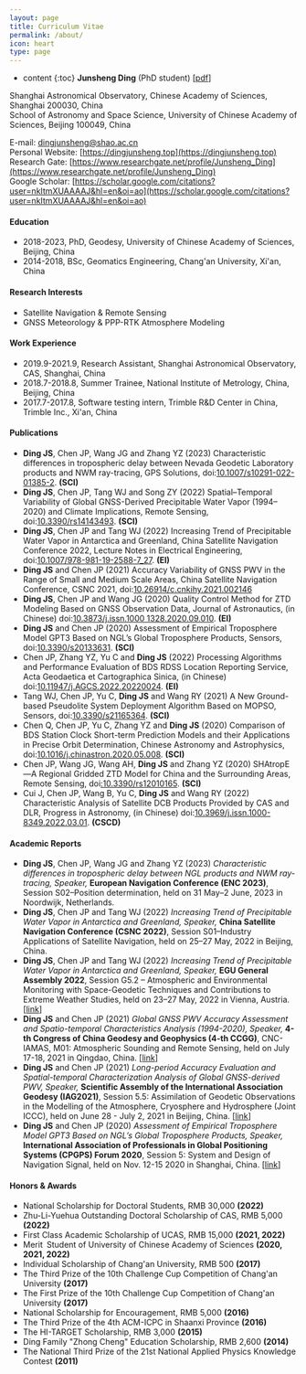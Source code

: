 ```yaml
---
layout: page
title: Curriculum Vitae
permalink: /about/
icon: heart
type: page
---
```

* content
{:toc}
**Junsheng Ding** (PhD student) [[pdf](https://github.com/Sardingfish/Sardingfish.github.io/blob/master/page/CV_DingJS.pdf)]

Shanghai Astronomical Observatory, Chinese Academy of Sciences, Shanghai 200030, China  
School of Astronomy and Space Science, University of Chinese Academy of Sciences, Beijing 100049, China

E-mail: <u>dingjunsheng@shao.ac.cn</u>  
Personal Website: [https://dingjunsheng.top](https://dingjunsheng.top)  
Research Gate: [https://www.researchgate.net/profile/Junsheng_Ding](https://www.researchgate.net/profile/Junsheng_Ding)  
Google Scholar: [https://scholar.google.com/citations?user=nkItmXUAAAAJ&hl=en&oi=ao](https://scholar.google.com/citations?user=nkItmXUAAAAJ&hl=en&oi=ao)

#### **Education**
- 2018-2023, PhD, Geodesy, University of Chinese Academy of Sciences, Beijing, China
- 2014-2018, BSc, Geomatics Engineering, Chang'an University, Xi'an, China

#### **Research Interests**
- Satellite Navigation & Remote Sensing
- GNSS Meteorology & PPP-RTK Atmosphere Modeling

#### **Work Experience**
- 2019.9-2021.9, Research Assistant, Shanghai Astronomical Observatory, CAS, Shanghai, China
- 2018.7-2018.8, Summer Trainee, National Institute of Metrology, China, Beijing, China
- 2017.7-2017.8, Software testing intern, Trimble R&D Center in China, Trimble Inc., Xi'an, China

#### **Publications**
- **Ding JS**, Chen JP, Wang JG and Zhang YZ (2023) Characteristic differences in tropospheric delay between Nevada Geodetic Laboratory products and NWM ray-tracing, GPS Solutions, doi:[10.1007/s10291-022-01385-2](https://link.springer.com/article/10.1007/s10291-022-01385-2). **(SCI)**
- **Ding JS**, Chen JP, Tang WJ and Song ZY (2022) Spatial–Temporal Variability of Global GNSS-Derived Precipitable Water Vapor (1994–2020) and Climate Implications, Remote Sensing, doi:[10.3390/rs14143493](https://www.mdpi.com/2072-4292/14/14/3493/htm). **(SCI)**
- **Ding JS**, Chen JP and Tang WJ (2022) Increasing Trend of Precipitable Water Vapor in Antarctica and Greenland, China Satellite Navigation Conference 2022, Lecture Notes in Electrical Engineering, doi:[10.1007/978-981-19-2588-7_27](http://dx.doi.org/10.1007/978-981-19-2588-7_27). **(EI)**
- **Ding JS** and Chen JP (2021) Accuracy Variability of GNSS PWV in the Range of Small and Medium Scale Areas, China Satellite Navigation Conference, CSNC 2021, doi:[10.26914/c.cnkihy.2021.002146](https://kns.cnki.net/kcms/detail/detail.aspx?dbcode=CPFD&dbname=CPFDTEMP&filename=WXDH202105001003&v=dT%25mmd2Fa%25mmd2F9hFJSEf0ab7zHb6xI4R4joiAEOerCFtZOWXnGwmaTEorOUXeytcIdnrw2Kuh68fC%25mmd2BcNcmc%3d)
- **Ding JS**, Chen JP and Wang JG (2020) Quality Control Method for ZTD Modeling Based on GNSS Observation Data, Journal of Astronautics, (in Chinese) doi:[10.3873/j.issn.1000 1328.2020.09.010](http://www.yhxb.org.cn/CN/10.3873/j.issn.1000-1328.2020.09.010). **(EI)**
- **Ding JS** and Chen JP (2020) Assessment of Empirical Troposphere Model GPT3 Based on NGL’s Global Troposphere Products, Sensors, doi:[10.3390/s20133631](https://www.mdpi.com/1424-8220/20/13/3631). **(SCI)**
- Chen JP, Zhang YZ, Yu C and **Ding JS** (2022) Processing Algorithms and Performance Evaluation of BDS RDSS Location Reporting Service, Acta Geodaetica et Cartographica Sinica, (in Chinese) doi:[10.11947/j.AGCS.2022.20220024](http://xb.sinomaps.com/CN/10.11947/j.AGCS.2022.20220024). **(EI)**
- Tang WJ, Chen JP, Yu C, **Ding JS** and Wang RY (2021) A New Ground-based Pseudolite System Deployment Algorithm Based on MOPSO, Sensors, doi:[10.3390/s21165364](https://www.mdpi.com/1424-8220/21/16/5364). **(SCI)**
- Chen Q, Chen JP, Yu C, Zhang YZ and **Ding JS** (2020) Comparison of BDS Station Clock Short-term Prediction Models and their Applications in Precise Orbit Determination, Chinese Astronomy and Astrophysics, doi:[10.1016/j.chinastron.2020.05.008](https://www.sciencedirect.com/science/article/pii/S0275106220300357). **(SCI)**
- Chen JP, Wang JG, Wang AH, **Ding JS** and Zhang YZ (2020) SHAtropE—A Regional Gridded ZTD Model for China and the Surrounding Areas, Remote Sensing, doi[:10.3390/rs12010165](https://www.mdpi.com/2072-4292/12/1/165). **(SCI)**
- Cui J, Chen JP, Wang B, Yu C, **Ding JS** and Wang RY (2022) Characteristic Analysis of Satellite DCB Products Provided
  by CAS and DLR, Progress in Astronomy, (in Chinese) doi:[10.3969/j.issn.1000-8349.2022.03.01](http://center.shao.ac.cn/twxjz/abstract/2022/20220308.pdf). **(CSCD)**

#### **Academic Reports**

- **Ding JS**, Chen JP, Wang JG and Zhang YZ (2023) _Characteristic differences in tropospheric delay between NGL products and NWM ray-tracing, Speaker,_ **European Navigation Conference (ENC 2023)**, Session S02–Position determination, held on 31 May–2 June, 2023 in Noordwijk, Netherlands.
- **Ding JS**, Chen JP and Tang WJ (2022) _Increasing Trend of Precipitable Water Vapor in Antarctica and Greenland, Speaker,_ **China Satellite Navigation Conference (CSNC 2022)**, Session S01–Industry Applications of Satellite Navigation, held on 25–27 May, 2022 in Beijing, China.
- **Ding JS**, Chen JP and Tang WJ (2022) *Increasing Trend of Precipitable Water Vapor in Antarctica and Greenland, Speaker,* **EGU General Assembly 2022**, Session G5.2 – Atmospheric and Environmental Monitoring with Space-Geodetic Techniques and Contributions to Extreme Weather Studies, held on 23–27 May, 2022 in Vienna, Austria.[[link](https://meetingorganizer.copernicus.org/EGU22/session/42843#Presentations)]
- **Ding JS** and Chen JP (2021) *Global GNSS PWV Accuracy Assessment and Spatio-temporal Characteristics Analysis (1994-2020), Speaker,* **4-th  Congress of China Geodesy and Geophysics (4-th CCGG)**, CNC-IAMAS, M01: Atmospheric Sounding and Remote Sensing, held on July 17-18, 2021 in Qingdao, China. [[link](http://ddl.escience.cn/f/VWbR)]
- **Ding JS** and Chen JP (2021) *Long-period Accuracy Evaluation and Spatial-temporal Characterization Analysis of Global GNSS-derived PWV, Speaker,* **Scientific Assembly of the International Association Geodesy (IAG2021)**, Session 5.5: Assimilation of Geodetic Observations in the Modelling of the Atmosphere, Cryosphere and Hydrosphere (Joint ICCC),  held on June 28 - July 2, 2021 in Beijing, China. [[link](https://www.iag2021.com/en/web/program/1646)]
- **Ding JS** and Chen JP (2020) *Assessment of Empirical Troposphere Model GPT3 Based on NGL’s Global Troposphere Products, Speaker,* **International Association of Professionals in Global Positioning Systems (CPGPS) Forum 2020**, Session 5: System and Design of Navigation Signal, held on Nov. 12-15 2020 in Shanghai, China. [[link](http://202.127.29.4/shao_gnss_ac/cpgps2020/program_online.html)]

#### **Honors & Awards**

- National Scholarship for Doctoral Students, RMB 30,000 **(2022)**
- Zhu-Li-Yuehua Outstanding Doctoral Scholarship of CAS, RMB 5,000 **(2022)**
- First Class Academic Scholarship of UCAS, RMB 15,000 **(2021, 2022)**
- Merit Student of University of Chinese Academy of Sciences **(2020, 2021, 2022)**
- Individual Scholarship of Chang'an University, RMB 500 **(2017)**
- The Third Prize of the 10th Challenge Cup  Competition of Chang'an University **(2017)**
- The First Prize of the 10th Challenge Cup  Competition of Chang'an University **(2017)**
- National Scholarship for Encouragement, RMB 5,000 **(2016)**
- The Third Prize of the 4th ACM-ICPC in Shaanxi Province **(2016)**
- The HI-TARGET Scholarship, RMB 3,000 **(2015)**
- Ding Family "Zhong Cheng" Education Scholarship, RMB 2,600 **(2014)**
- The National Third Prize of the 21st National Applied Physics Knowledge Contest **(2011)**

